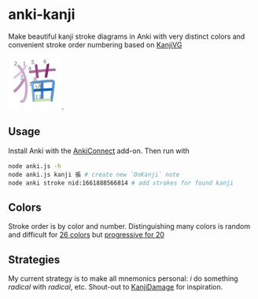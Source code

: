 # anki-kanji

Make beautiful kanji stroke diagrams in Anki with very distinct colors and convenient stroke order numbering based on [KanjiVG](https://github.com/KanjiVG/kanjivg)

![cat](neko.png).

## Usage

Install Anki with the [AnkiConnect](https://ankiweb.net/shared/info/2055492159) add-on. Then run with

```sh
node anki.js -h
node anki.js kanji 張 # create new `OnKanji` note
node anki stroke nid:1661888566814 # add strokes for found kanji
```

## Colors

Stroke order is by color and number. Distinguishing many colors is random and difficult for [26 colors](https://en.wikipedia.org/wiki/Help:Distinguishable_colors) but [progressive for 20](https://sashat.me/2017/01/11/list-of-20-simple-distinct-colors/)

## Strategies

My current strategy is to make all mnemonics personal: *i* do something *radical* with *radical*, etc. Shout-out to [KanjiDamage](http://wwwkanjidamage.com/) for inspiration.